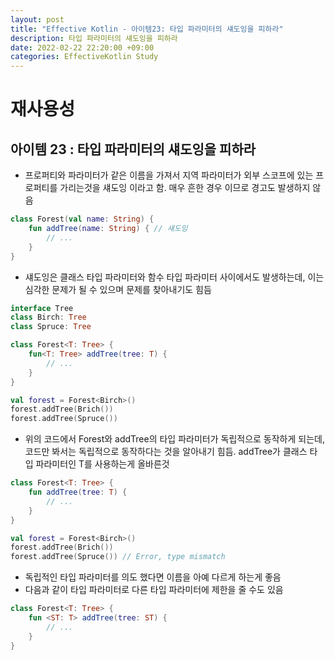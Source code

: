 ```yaml
---
layout: post
title: "Effective Kotlin - 아이템23: 타입 파라미터의 섀도잉을 피하라"
description: 타입 파라미터의 섀도잉을 피하라
date: 2022-02-22 22:20:00 +09:00
categories: EffectiveKotlin Study
---
```



# 재사용성

## 아이템 23 : 타입 파라미터의 섀도잉을 피하라
- 프로퍼티와 파라미터가 같은 이름을 가져서 지역 파라미터가 외부 스코프에 있는 프로퍼티를 가리는것을 섀도잉 이라고 함. 매우 흔한 경우 이므로 경고도 발생하지 않음

```kotlin
class Forest(val name: String) {
    fun addTree(name: String) { // 섀도잉
        // ...
    }
}
```

- 섀도잉은 클래스 타입 파라미터와 함수 타입 파라미터 사이에서도 발생하는데, 이는 심각한 문제가 될 수 있으며 문제를 찾아내기도 힘듬

```kotlin
interface Tree
class Birch: Tree
class Spruce: Tree

class Forest<T: Tree> {
    fun<T: Tree> addTree(tree: T) {
        // ...
    }
}

val forest = Forest<Birch>()
forest.addTree(Brich())
forest.addTree(Spruce())
```

- 위의 코드에서 Forest와 addTree의 타입 파라미터가 독립적으로 동작하게 되는데, 코드만 봐서는 독립적으로 동작하다는 것을 알아내기 힘듬. addTree가 클래스 타입 파라미터인 T를 사용하는게 올바른것

```kotlin
class Forest<T: Tree> {
    fun addTree(tree: T) {
        // ...
    }
}

val forest = Forest<Birch>()
forest.addTree(Brich())
forest.addTree(Spruce()) // Error, type mismatch
```

- 독립적인 타입 파라미터를 의도 했다면 이름을 아예 다르게 하는게 좋음
- 다음과 같이 타입 파라미터로 다른 타입 파라미터에 제한을 줄 수도 있음

```kotlin
class Forest<T: Tree> {
    fun <ST: T> addTree(tree: ST) {
        // ...
    }
}
```



